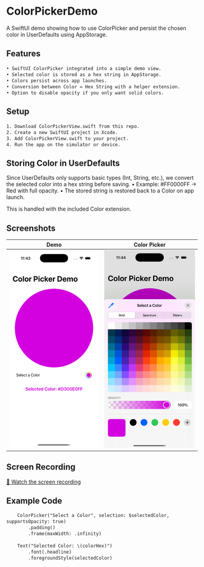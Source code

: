 # ColorPickerDemo

A SwiftUI demo showing how to use ColorPicker and persist the chosen color in UserDefaults using AppStorage.

## Features

    • SwiftUI ColorPicker integrated into a simple demo view.
    • Selected color is stored as a hex string in AppStorage.
    • Colors persist across app launches.
    • Conversion between Color ↔ Hex String with a helper extension.
    • Option to disable opacity if you only want solid colors.

## Setup

    1. Download ColorPickerView.swift from this repo.
    2. Create a new SwiftUI project in Xcode.
    3. Add ColorPickerView.swift to your project.
    4. Run the app on the simulator or device.

## Storing Color in UserDefaults

Since UserDefaults only supports basic types (Int, String, etc.), we convert the selected color into a hex string before saving.
    • Example: #FF0000FF → Red with full opacity.
    • The stored string is restored back to a Color on app launch.

This is handled with the included Color extension.

## Screenshots

| Demo | Color Picker |
|------|--------------|
| ![Selected color](Screenshots/ColorPickerView1.png) | ![Color picker grid](Screenshots/SelectAColor-WithOpacitySlider.png) |

## Screen Recording

[🎥 Watch the screen recording](Screenshots/ColorPickerScreenRecording.mp4)


## Example Code

        ColorPicker("Select a Color", selection: $selectedColor, supportsOpacity: true)
            .padding()
            .frame(maxWidth: .infinity)
        
        Text("Selected Color: \(colorHex)")
            .font(.headline)
            .foregroundStyle(selectedColor)
